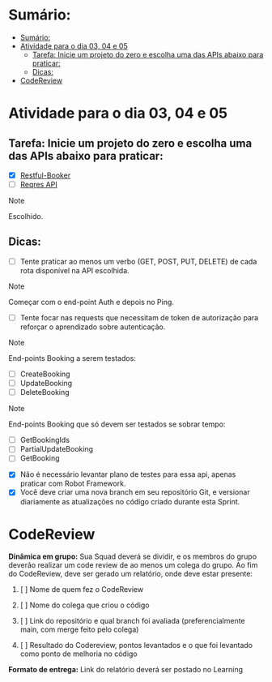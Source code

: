 <!-- TOC -->
# Sumário:
- [Sumário:](#sumário)
- [Atividade para o dia 03, 04 e 05](#atividade-para-o-dia-03-04-e-05)
  - [Tarefa: Inicie um projeto do zero e escolha uma das APIs abaixo para praticar:](#tarefa-inicie-um-projeto-do-zero-e-escolha-uma-das-apis-abaixo-para-praticar)
  - [Dicas:](#dicas)
- [CodeReview](#codereview)
<!-- /TOC -->

# Atividade para o dia 03, 04 e 05

## Tarefa: Inicie um projeto do zero e escolha uma das APIs abaixo para praticar:

- [x] [Restful-Booker](https://restful-booker.herokuapp.com/apidoc/index.html)
- [ ] [Reqres API](https://reqres.in/)
> [!NOTE]
> Escolhido.

## Dicas:

- [ ] Tente praticar ao menos um verbo (GET, POST, PUT, DELETE) de cada rota disponível na API escolhida.
> [!NOTE]
> Começar com o end-point Auth e depois no Ping.

- [ ] Tente focar nas requests que necessitam de token de autorização para reforçar o aprendizado sobre autenticação.
> [!NOTE]
> End-points Booking a serem testados:
> - [ ] CreateBooking
> - [ ] UpdateBooking
> - [ ] DeleteBooking

> [!NOTE]
> End-points Booking que só devem ser testados se sobrar tempo:
> - [ ] GetBookingIds
> - [ ] PartialUpdateBooking
> - [ ] GetBooking

- [x] Não é necessário levantar plano de testes para essa api, apenas praticar com Robot Framework.
- [x] Você deve criar uma nova branch em seu repositório Git, e versionar diariamente as atualizações no código criado durante esta Sprint.

# CodeReview

**Dinâmica em grupo:** Sua Squad deverá se dividir, e os membros do grupo deverão realizar um code review de ao menos um colega do grupo. Ao fim do CodeReview, deve ser gerado um relatório, onde deve estar presente:

1. [ ] Nome de quem fez o CodeReview

2. [ ] Nome do colega que criou o código

3. [ ] Link do repositório e qual branch foi avaliada (preferencialmente main, com merge feito pelo colega)

4. [ ] Resultado do Codereview, pontos levantados e o que foi levantado como ponto de melhoria no código

**Formato de entrega:** Link do relatório deverá ser postado no Learning